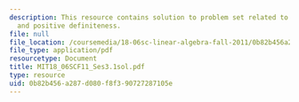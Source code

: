 ```yaml
---
description: This resource contains solution to problem set related to symmetric matrices
  and positive definiteness.
file: null
file_location: /coursemedia/18-06sc-linear-algebra-fall-2011/0b82b456a287d080f8f390727287105e_MIT18_06SCF11_Ses3.1sol.pdf
file_type: application/pdf
resourcetype: Document
title: MIT18_06SCF11_Ses3.1sol.pdf
type: resource
uid: 0b82b456-a287-d080-f8f3-90727287105e
---
```

